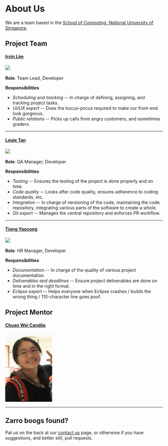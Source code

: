# About Us

We are a team based in the [School of Computing, National University of Singapore](http://www.comp.nus.edu.sg).

## Project Team

#### [Irvin Lim](http://github.com/irvinlim) <br>
<img src="https://avatars3.githubusercontent.com/u/9884746" width="150"><br>

**Role**: Team Lead, Developer

**Responsibilities**

* *Scheduling and tracking* -- In charge of defining, assigning, and tracking project tasks.
* *UI/UX expert* -- Does the hocus-pocus required to make our front-end look gorgeous.
* *Public relations* -- Picks up calls from angry customers, and sometimes graders.

-----

#### [Louie Tan](http://github.com/louietyj)
<img src="https://avatars1.githubusercontent.com/u/11096034" width="150"><br>

**Role**: QA Manager, Developer

**Responsibilities**

* *Testing* -- Ensures the testing of the project is done properly and on time.
* *Code quality* -- Looks after code quality, ensures adherence to coding standards, etc.
* *Integration* -- In charge of versioning of the code, maintaining the code repository, integrating various parts of the software to create a whole.
* *Git expert* -- Manages the central repository and enforces PR workflow.

-----

#### [Tiong Yaocong](http://github.com/ChaseYaoCong)
<img src="https://avatars3.githubusercontent.com/u/16850418" width="150"><br>

**Role**: HR Manager, Developer

**Responsibilities**

* *Documentation* -- In charge of the quality of various project documentation.
* *Deliverables and deadlines* -- Ensure project deliverables are done on time and in the right format.
* *Eclipse expert* -- Helps everyone when Eclipse crashes / builds the wrong thing / 110-character line goes poof.

## Project Mentor

#### [Chuan Wei Candiie](http://github.com/Candiie)
<img src="images/candiieTA.png" width="150"><br>

-----

## Zarro boogs found?

Pat us on the back at our [contact us](ContactUs.md) page, or otherwise if you have suggestions, and better still, pull requests.
